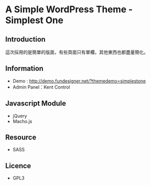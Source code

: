 # A Simple WordPress Theme - Simplest One
## Introduction
這次採用的是簡單的版面，有些頁面只有單欄，其他東西也都盡量簡化。
## Information
* Demo : http://demo.fundesigner.net/?themedemo=simplestone
* Admin Panel：Kent Control
## Javascript Module
* jQuery
* Macho.js
## Resource
* SASS
## Licence
* GPL3